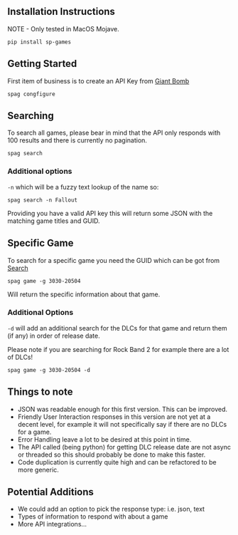 ## Installation Instructions

NOTE - Only tested in MacOS Mojave.

`pip install sp-games`

## Getting Started

First item of business is to create an API Key from [Giant Bomb](https://www.giantbomb.com/api/)

`spag congfigure`

## Searching

To search all games, please bear in mind that the API only responds with 100 results and there is currently no pagination.

`spag search`

### Additional options 

`-n` which will be a fuzzy text lookup of the name so:

`spag search -n Fallout`

Providing you have a valid API key this will return some JSON with the matching game titles and GUID.

## Specific Game

To search for a specific game you need the GUID which can be got from [Search](#searching)

`spag game -g 3030-20504`

Will return the specific information about that game.

### Additional Options

`-d` will add an additional search for the DLCs for that game and return them (if any) in order of release date.

Please note if you are searching for Rock Band 2 for example there are a lot of DLCs!

`spag game -g 3030-20504 -d`

## Things to note

- JSON was readable enough for this first version.  This can be improved.
- Friendly User Interaction responses in this version are not yet at a decent level, for example it will not specifically say if there are no DLCs for a game.
- Error Handling leave a lot to be desired at this point in time.
- The API called (being python) for getting DLC release date are not async or threaded so this should probably be done to make this faster.
- Code duplication is currently quite high and can be refactored to be more generic.

## Potential Additions
- We could add an option to pick the response type: i.e. json, text
- Types of information to respond with about a game
- More API integrations...
 
